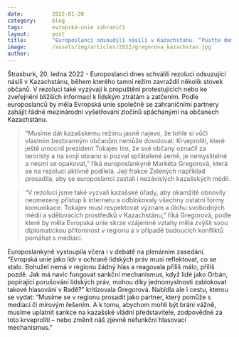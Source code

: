 ```yaml
---
date:         2022-01-20
category:     blog
tags:         evropská-unie zahraničí
layout:       post
title:        "Europoslanci odsoudili násilí v Kazachstánu. “Pusťte demonstranty z vězení,” vyzývají v rezoluci"
image:        /assets/img/articles/2022/gregorova_kazachstan.jpg
author:       
---
```


Štrasburk, 20. ledna 2022 - Europoslanci dnes schválili rezoluci odsuzující násilí v Kazachstánu, během kterého tamní režim zavraždil několik stovek občanů. V rezoluci také vyzývají k propuštění protestujících nebo ke zveřejnění bližších informací k lidským ztrátám a zatčením. Podle europoslanců by měla Evropská unie společně se zahraničními partnery zahájit řádné mezinárodní vyšetřování zločinů spáchanými na občanech Kazachstánu. 

> “Musíme dát kazašskému režimu jasně najevo, že tohle si vůči vlastním bezbranným občanům nemůže dovolovat. Krveprolití, které ještě umocnil prezident Tokajev tím, že své občany označil za teroristy a na svoji obranu si pozval spřátelené země, je nemyslitelné a nesmí se opakovat,” říká europoslankyně Markéta Gregorová, která se na rezoluci aktivně podílela. Její frakce Zelených například prosadila, aby se europoslanci zastali i nezávislých kazašských médií.

> “V rezoluci jsme také vyzvali kazašské úřady, aby okamžitě obnovily neomezený přístup k internetu a odblokovaly všechny ostatní formy komunikace. Tokajev musí respektovat význam a úlohu svobodných médií a sdělovacích prostředků v Kazachstánu,” říká Gregorová, podle které by měla Evropská unie skrze vzájemné vztahy měla zvýšit svou diplomatickou přítomnost v regionu a v případě budoucích konfliktů pomáhat s mediací. 

Europoslankyně vystoupila včera i v debatě na plenárním zasedání. “Evropská unie jako lídr v ochraně lidských práv musí reflektovat, co se stalo. Bohužel nemá v regionu žádný hlas a reagovala příliš málo, příliš pozdě. Jak má navíc fungovat sankční mechanismus, když lidé jako Orbán, popírající porušování lidských práv, mohou díky jednomyslnosti zablokovat takové hlasování v Radě?” kritizovala Gregorová. Nabídla ale i cestu, kterou se vydat: “Musíme  se v regionu prosadit jako partner, který pomůže s mediací či mírovým řešením. A k tomu, abychom mohli být bráni vážně, musíme uplatnit sankce na kazašské vládní představitele, zodpovědné za toto krveprolití – nebo změnit náš zjevně nefunkční hlasovací mechanismus.”
